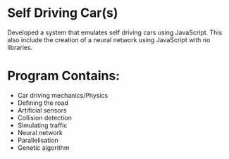 # Self Driving Car(s)
Developed a system that emulates self driving cars using JavaScript. This also include the creation of a neural network using JavaScript with no libraries.

# Program Contains:
- Car driving mechanics/Physics
- Defining the road
- Artificial sensors
- Collision detection
- Simulating traffic
- Neural network
- Parallelisation
- Genetic algorithm
